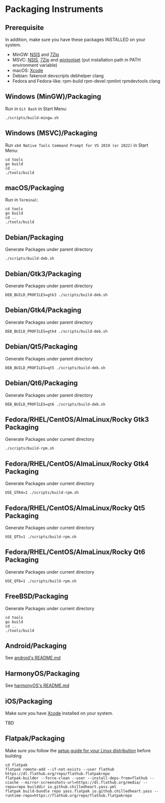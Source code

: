 # Packaging Instruments

## Prerequisite
In addition, make sure you have these packages INSTALLED on your system.
- MinGW: [NSIS] and [7Zip]
- MSVC: [NSIS], [7Zip] and [wixtoolset][wix3] (put installation path in PATH environment variable)
- macOS: [Xcode]
- Debian: fakeroot devscripts debhelper clang
- Fedora and Fedora-like: rpm-build rpm-devel rpmlint rpmdevtools clang

## Windows (MinGW)/Packaging

Run in `Git Bash` in Start Menu:
```
./scripts/build-mingw.sh
```

## Windows (MSVC)/Packaging

Run `x64 Native Tools Command Prompt for VS 2019 (or 2022)` in Start Menu:
```
cd tools
go build
cd ..
./tools/build
```

## macOS/Packaging

Run in `Terminal`:
```
cd tools
go build
cd ..
./tools/build
```

## Debian/Packaging

Generate Packages under parent directory
```
./scripts/build-deb.sh
```

## Debian/Gtk3/Packaging
Generate Packages under parent directory
```
DEB_BUILD_PROFILES=gtk3 ./scripts/build-deb.sh
```

## Debian/Gtk4/Packaging
Generate Packages under parent directory
```
DEB_BUILD_PROFILES=gtk4 ./scripts/build-deb.sh
```

## Debian/Qt5/Packaging
Generate Packages under parent directory
```
DEB_BUILD_PROFILES=qt5 ./scripts/build-deb.sh
```

## Debian/Qt6/Packaging
Generate Packages under parent directory
```
DEB_BUILD_PROFILES=qt6 ./scripts/build-deb.sh
```

## Fedora/RHEL/CentOS/AlmaLinux/Rocky Gtk3 Packaging

Generate Packages under current directory
```
./scripts/build-rpm.sh
```

## Fedora/RHEL/CentOS/AlmaLinux/Rocky Gtk4 Packaging

Generate Packages under current directory
```
USE_GTK4=1 ./scripts/build-rpm.sh
```

## Fedora/RHEL/CentOS/AlmaLinux/Rocky Qt5 Packaging

Generate Packages under current directory
```
USE_QT5=1 ./scripts/build-rpm.sh
```

## Fedora/RHEL/CentOS/AlmaLinux/Rocky Qt6 Packaging

Generate Packages under current directory
```
USE_QT6=1 ./scripts/build-rpm.sh
```

## FreeBSD/Packaging

Generate Packages under current directory
```
cd tools
go build
cd ..
./tools/build
```

## Android/Packaging
See [android's README.md](android/README.md)

## HarmonyOS/Packaging
See [harmonyOS's README.md](harmony/README.md)

## iOS/Packaging
Make sure you have [Xcode] installed on your system.

TBD

## Flatpak/Packaging

Make sure you follow the [setup guide for your Linux distribution][flatpak_setup] before building
```
cd flatpak
flatpak remote-add --if-not-exists --user flathub https://dl.flathub.org/repo/flathub.flatpakrepo
flatpak-builder --force-clean --user --install-deps-from=flathub --ccache --mirror-screenshots-url=https://dl.flathub.org/media/ --repo=repo builddir io.github.chilledheart.yass.yml
flatpak build-bundle repo yass.flatpak io.github.chilledheart.yass --runtime-repo=https://flathub.org/repo/flathub.flatpakrepo
```

[NSIS]: https://nsis.sourceforge.io/Download
[7Zip]: https://www.7-zip.org/
[wix3]: https://wixtoolset.org/docs/wix3/
[Xcode]: https://apps.apple.com/us/app/xcode/id497799835?mt=12
[flatpak_setup]: https://flathub.org/setup
